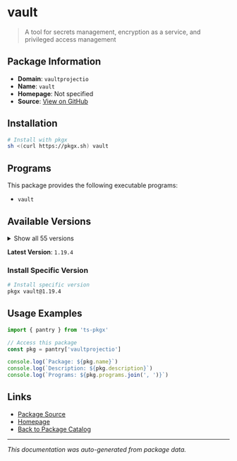 # vault

> A tool for secrets management, encryption as a service, and privileged access management

## Package Information

- **Domain**: `vaultprojectio`
- **Name**: `vault`
- **Homepage**: Not specified
- **Source**: [View on GitHub](https://github.com/pkgxdev/pantry/tree/main/projects/vaultproject.io/package.yml)

## Installation

```bash
# Install with pkgx
sh <(curl https://pkgx.sh) vault
```

## Programs

This package provides the following executable programs:

- `vault`

## Available Versions

<details>
<summary>Show all 55 versions</summary>

- `1.19.4`, `1.19.3`, `1.19.2`, `1.19.1`, `1.19.0`
- `1.18.5`, `1.18.4`, `1.18.3`, `1.18.2`, `1.18.1`
- `1.18.0`, `1.17.6`, `1.17.5`, `1.17.4`, `1.17.3`
- `1.17.2`, `1.17.1`, `1.17.0`, `1.16.3`, `1.16.2`
- `1.16.1`, `1.16.0`, `1.15.6`, `1.15.5`, `1.15.4`
- `1.15.3`, `1.15.2`, `1.15.1`, `1.15.0`, `1.14.10`
- `1.14.9`, `1.14.8`, `1.14.7`, `1.14.6`, `1.14.5`
- `1.14.4`, `1.14.3`, `1.14.2`, `1.14.1`, `1.14.0`
- `1.13.13`, `1.13.12`, `1.13.11`, `1.13.10`, `1.13.9`
- `1.13.8`, `1.13.7`, `1.13.6`, `1.13.5`, `1.13.4`
- `1.13.3`, `1.12.11`, `1.12.10`, `1.12.9`, `1.12.8`

</details>

**Latest Version**: `1.19.4`

### Install Specific Version

```bash
# Install specific version
pkgx vault@1.19.4
```

## Usage Examples

```typescript
import { pantry } from 'ts-pkgx'

// Access this package
const pkg = pantry['vaultprojectio']

console.log(`Package: ${pkg.name}`)
console.log(`Description: ${pkg.description}`)
console.log(`Programs: ${pkg.programs.join(', ')}`)
```

## Links

- [Package Source](https://github.com/pkgxdev/pantry/tree/main/projects/vaultproject.io/package.yml)
- [Homepage](#)
- [Back to Package Catalog](../package-catalog.md)

---

*This documentation was auto-generated from package data.*

